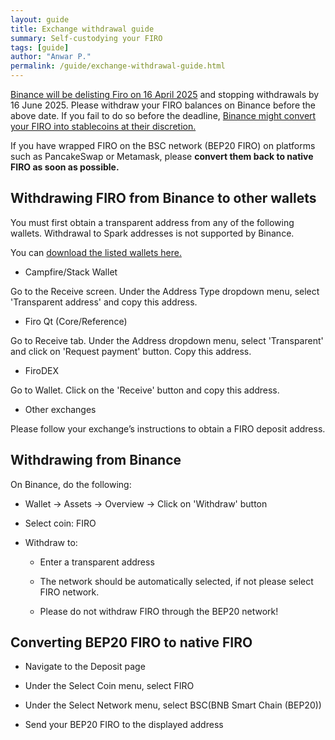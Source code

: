 ```yaml
---
layout: guide
title: Exchange withdrawal guide
summary: Self-custodying your FIRO
tags: [guide]
author: "Anwar P."
permalink: /guide/exchange-withdrawal-guide.html
---
```

[Binance will be delisting Firo on 16 April 2025](https://www.binance.com/en/support/announcement/detail/fac9c3e401da4cc8b604566fd261d70c) and stopping withdrawals by 16 June 2025. Please withdraw your FIRO balances on Binance before the above date. If you fail to do so before the deadline, [Binance might convert your FIRO into stablecoins at their discretion.](https://www.binance.com/en/support/announcement/detail/fac9c3e401da4cc8b604566fd261d70c)

If you have wrapped FIRO on the BSC network (BEP20 FIRO) on platforms such as PancakeSwap or Metamask, please **convert them back to native FIRO as soon as possible.**

## Withdrawing FIRO from Binance to other wallets

You must first obtain a transparent address from any of the following wallets. Withdrawal to Spark addresses is not supported by Binance.

You can [download the listed wallets here.](https://firo.org/get-firo/download/)

* Campfire/Stack Wallet

Go to the Receive screen. Under the Address Type dropdown menu, select 'Transparent address' and copy this address. 

* Firo Qt (Core/Reference)

Go to Receive tab. Under the Address dropdown menu, select 'Transparent' and click on 'Request payment' button. Copy this address. 

* FiroDEX

Go to Wallet. Click on the 'Receive' button and copy this address. 

* Other exchanges

Please follow your exchange’s instructions to obtain a FIRO deposit address.

## Withdrawing from Binance

On Binance, do the following:

* Wallet -> Assets -> Overview -> Click on 'Withdraw' button 

* Select coin: FIRO 

* Withdraw to:

  * Enter a transparent address

  * The network should be automatically selected, if not please select FIRO network.

  * Please do not withdraw FIRO through the BEP20 network!

## Converting BEP20 FIRO to native FIRO

* Navigate to the Deposit page

* Under the Select Coin menu, select FIRO

* Under the Select Network menu, select BSC(BNB Smart Chain (BEP20))

* Send your BEP20 FIRO to the displayed address
